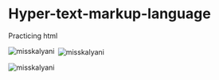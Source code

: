 # Hyper-text-markup-language
Practicing html




<p><img align="left" src="https://github-readme-stats.vercel.app/api/top-langs?username=misskalyani&show_icons=true&theme=radical&hide_border=false&locale=en&layout=compact" alt="misskalyani" /></p>

<p>&nbsp;<img align="center" src="https://github-readme-stats.vercel.app/api?username=misskalyani&show_icons=true&theme=radical&hide_border=false&locale=en" alt="misskalyani" /></p>

<p><img align="center" src="https://github-readme-streak-stats.herokuapp.com/?user=misskalyani&theme=radical&hide_border=false&" alt="misskalyani" /></p>

